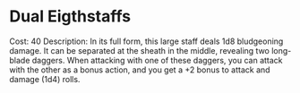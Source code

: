 # Dual Eigthstaffs

Cost: 40
Description: In its full form, this large staff deals 1d8 bludgeoning damage.  It can be separated at the sheath in the middle, revealing two long-blade daggers. When attacking with one of these daggers, you can attack with the other as a bonus action, and you get a +2 bonus to attack and damage (1d4) rolls.